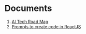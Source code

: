 

# Documents

1. [AI Tech Road Map](/docs/roadmap.md)
2. [Prompts to create code in ReactJS](/docs/react.md)

